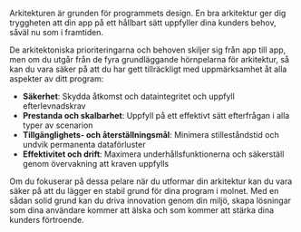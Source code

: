 Arkitekturen är grunden för programmets design. En bra arkitektur ger dig tryggheten att din app på ett hållbart sätt uppfyller dina kunders behov, såväl nu som i framtiden.

De arkitektoniska prioriteringarna och behoven skiljer sig från app till app, men om du utgår från de fyra grundläggande hörnpelarna för arkitektur, så kan du vara säker på att du har gett tillräckligt med uppmärksamhet åt alla aspekter av ditt program:

- **Säkerhet**: Skydda åtkomst och dataintegritet och uppfyll efterlevnadskrav
- **Prestanda och skalbarhet**: Uppfyll på ett effektivt sätt efterfrågan i alla typer av scenarion
- **Tillgänglighets- och återställningsmål**: Minimera stilleståndstid och undvik permanenta dataförluster
- **Effektivitet och drift**: Maximera underhållsfunktionerna och säkerställ genom övervakning att kraven uppfylls

Om du fokuserar på dessa pelare när du utformar din arkitektur kan du vara säker på att du lägger en stabil grund för dina program i molnet. Med en sådan solid grund kan du driva innovation genom din miljö, skapa lösningar som dina användare kommer att älska och som kommer att stärka dina kunders förtroende.